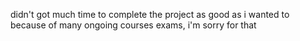 didn't got much time to complete the project as good as i wanted to because of many ongoing courses exams, i'm sorry for that